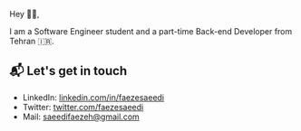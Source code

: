 Hey 👋🏻,

I am a Software Engineer student and a part-time Back-end Developer from Tehran 🇮🇷.

## 📬 Let's get in touch

- LinkedIn: [linkedin.com/in/faezesaeedi](https://www.linkedin.com/in/faezesaeedi/)
- Twitter: [twitter.com/faezesaeedi](https://twitter.com/faezesaeedi)
- Mail: saeedifaezeh@gmail.com
